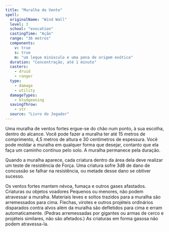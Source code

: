 ```yaml
---
title: "Muralha de Vento"
spell:
  originalName: "Wind Wall"
  level: 3
  school: "evocation"
  castingTime: "Ação"
  range: "36 metros"
  components:
    v: true
    s: true
    m: "um leque minúsculo e uma pena de origem exótica"
  duration: "Concentração, até 1 minuto"
  casters:
    - druid
    - ranger
  type:
    - damage
    - utility
  damageTypes:
    - bludgeoning
  savingThrow:
    - str
  source: "Livro do Jogador"
---
```


Uma muralha de ventos fortes ergue-se do chão num ponto, à sua escolha, dentro do alcance. Você pode fazer a muralha ter até 15 metros de comprimento, 4,5 metros de altura e 30 centímetros de espessura. Você pode moldar a muralha em qualquer forma que desejar, contanto que ela faça um caminho contínuo pelo solo. A muralha permanece pela duração.

Quando a muralha aparece, cada criatura dentro da área dela deve realizar um teste de resistência de Força. Uma criatura sofre 3d8 de dano de concussão se falhar na resistência, ou metade desse dano se obtiver sucesso.

Os ventos fortes mantem névoa, fumaça e outros gases afastados. Criaturas ou objetos voadores Pequenos ou menores, não podem atravessar a muralha. Materiais leves e soltos trazidos para a muralha são arremessados para cima. Flechas, virotes e outros projéteis ordinários disparados contra alvos além da muralha são defletidos para cima e erram automaticamente. (Pedras arremessadas por gigantes ou armas de cerco e projéteis similares, não são afetados.) As criaturas em forma gasosa não podem atravessa-la.
